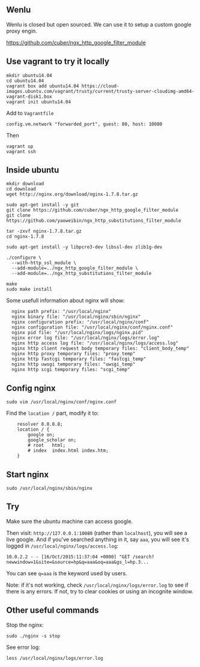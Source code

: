 Wenlu
-----

Wenlu is closed but open sourced. We can use it to setup a custom google proxy engin.

https://github.com/cuber/ngx_http_google_filter_module

Use vagrant to try it locally
---------------------------------

```
mkdir ubuntu14.04
cd ubuntu14.04
vagrant box add ubuntu14.04 https://cloud-images.ubuntu.com/vagrant/trusty/current/trusty-server-cloudimg-amd64-vagrant-disk1.box
vagrant init ubuntu14.04
```

Add to `Vagrantfile`

```
config.vm.network "forwarded_port", guest: 80, host: 10080
```

Then

```
vagrant up
vagrant ssh
```

Inside ubuntu
--------------


```
mkdir download
cd download
wget http://nginx.org/download/nginx-1.7.8.tar.gz

sudo apt-get install -y git
git clone https://github.com/cuber/ngx_http_google_filter_module
git clone https://github.com/yaoweibin/ngx_http_substitutions_filter_module

tar -zxvf nginx-1.7.8.tar.gz
cd nginx-1.7.8

sudo apt-get install -y libpcre3-dev libssl-dev zlib1g-dev

./configure \
  --with-http_ssl_module \
  --add-module=../ngx_http_google_filter_module \
  --add-module=../ngx_http_substitutions_filter_module

make
sudo make install
```


Some usefull information about nginx will show:

```
  nginx path prefix: "/usr/local/nginx"
  nginx binary file: "/usr/local/nginx/sbin/nginx"
  nginx configuration prefix: "/usr/local/nginx/conf"
  nginx configuration file: "/usr/local/nginx/conf/nginx.conf"
  nginx pid file: "/usr/local/nginx/logs/nginx.pid"
  nginx error log file: "/usr/local/nginx/logs/error.log"
  nginx http access log file: "/usr/local/nginx/logs/access.log"
  nginx http client request body temporary files: "client_body_temp"
  nginx http proxy temporary files: "proxy_temp"
  nginx http fastcgi temporary files: "fastcgi_temp"
  nginx http uwsgi temporary files: "uwsgi_temp"
  nginx http scgi temporary files: "scgi_temp"
```

Config nginx
------------

```
sudo vim /usr/local/nginx/conf/nginx.conf
```

Find the `location /` part, modify it to:

```
    resolver 8.8.8.8;
    location / {
        google on;
        google_scholar on;
        # root   html;
        # index  index.html index.htm;
    }
```

Start nginx
-----------

```
sudo /usr/local/nginx/sbin/nginx
```

Try
---

Make sure the ubuntu machine can access google.

Then visit: `http://127.0.0.1:10080` (rather than `localhost`), you will see a live google. And if you've searched anything in it, say `aaa`, you will see it's logged in `/usr/local/nginx/logs/access.log`:

```
10.0.2.2 - - [16/Oct/2015:11:37:04 +0000] "GET /search?newwindow=1&site=&source=hp&q=aaa&oq=aaa&gs_l=hp.3...
```

You can see `q=aaa` is the keyword used by users.

Note: if it's not working, check `/usr/local/nginx/logs/error.log` to see if there is any errors. If not, try to clear cookies or using an incognite window.

Other useful commands
---------------------

Stop the nginx:

```
sudo ./nginx -s stop
```

See error log:

```
less /usr/local/nginx/logs/error.log
```